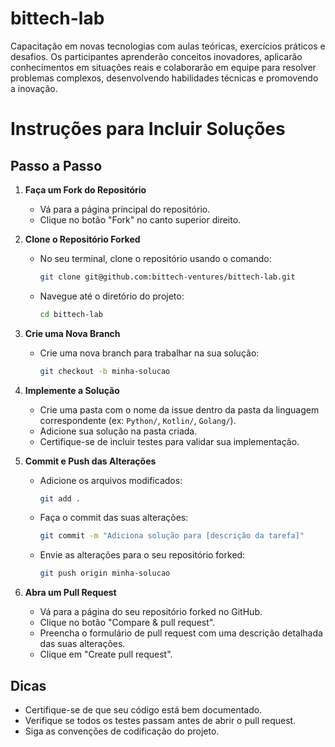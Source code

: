 # bittech-lab
Capacitação em novas tecnologias com aulas teóricas, exercícios práticos e desafios. Os participantes aprenderão conceitos inovadores, aplicarão conhecimentos em situações reais e colaborarão em equipe para resolver problemas complexos, desenvolvendo habilidades técnicas e promovendo a inovação.

# Instruções para Incluir Soluções

## Passo a Passo

1. **Faça um Fork do Repositório**
   - Vá para a página principal do repositório.
   - Clique no botão "Fork" no canto superior direito.

2. **Clone o Repositório Forked**
   - No seu terminal, clone o repositório usando o comando:
     ```bash
     git clone git@github.com:bittech-ventures/bittech-lab.git
     ```
   - Navegue até o diretório do projeto:
     ```bash
     cd bittech-lab
     ```

3. **Crie uma Nova Branch**
   - Crie uma nova branch para trabalhar na sua solução:
     ```bash
     git checkout -b minha-solucao
     ```

4. **Implemente a Solução**
   - Crie uma pasta com o nome da issue dentro da pasta da linguagem correspondente (ex: `Python/`, `Kotlin/`, `Golang/`).
   - Adicione sua solução na pasta criada.
   - Certifique-se de incluir testes para validar sua implementação.

5. **Commit e Push das Alterações**
   - Adicione os arquivos modificados:
     ```bash
     git add .
     ```
   - Faça o commit das suas alterações:
     ```bash
     git commit -m "Adiciona solução para [descrição da tarefa]"
     ```
   - Envie as alterações para o seu repositório forked:
     ```bash
     git push origin minha-solucao
     ```

6. **Abra um Pull Request**
   - Vá para a página do seu repositório forked no GitHub.
   - Clique no botão "Compare & pull request".
   - Preencha o formulário de pull request com uma descrição detalhada das suas alterações.
   - Clique em "Create pull request".

## Dicas

- Certifique-se de que seu código está bem documentado.
- Verifique se todos os testes passam antes de abrir o pull request.
- Siga as convenções de codificação do projeto.

